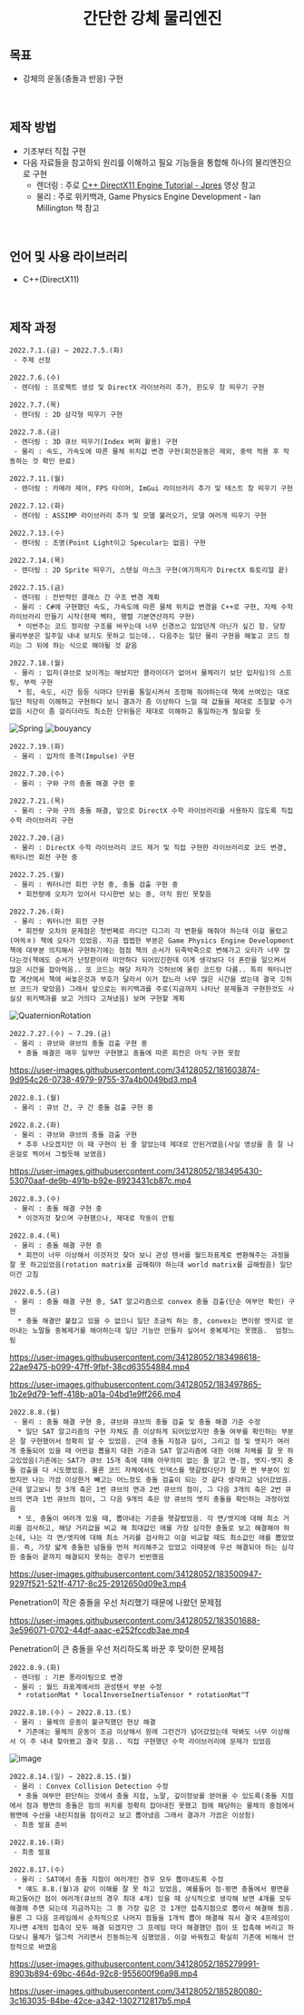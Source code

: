 <h1 align="center"> 간단한 강체 물리엔진 </h2>  

## 목표
 * 강체의 운동(충돌과 반응) 구현
<br>

## 제작 방법  
 * 기초부터 직접 구현
 * 다음 자료들을 참고하되 원리를 이해하고 필요 기능들을 통합해 하나의 물리엔진으로 구현 
   * 렌더링 : 주로 [C++ DirectX11 Engine Tutorial - Jpres](https://www.youtube.com/watch?v=gQIG77PfLgo&list=PLcacUGyBsOIBlGyQQWzp6D1Xn6ZENx9Y2) 영상 참고
   * 물리 : 주로 위키백과, Game Physics Engine Development - Ian Millington 책 참고
<br>

## 언어 및 사용 라이브러리 
 * C++(DirectX11)
<br>

## 제작 과정  
```
2022.7.1.(금) ~ 2022.7.5.(화)
 - 주제 선정
```
```
2022.7.6.(수)
 - 렌더링 : 프로젝트 생성 및 DirectX 라이브러리 추가, 윈도우 창 띄우기 구현
```
```
2022.7.7.(목)
 - 렌더링 : 2D 삼각형 띄우기 구현
```
```
2022.7.8.(금)
 - 렌더링 : 3D 큐브 띄우기(Index 버퍼 활용) 구현
 - 물리 : 속도, 가속도에 따른 물체 위치값 변경 구현(회전운동은 제외, 중력 적용 후 작동하는 것 확인 완료)
```
```
2022.7.11.(월)
 - 렌더링 : 카메라 제어, FPS 타이머, ImGui 라이브러리 추가 및 테스트 창 띄우기 구현
```
```
2022.7.12.(화)
 - 렌더링 : ASSIMP 라이브러리 추가 및 모델 불러오기, 모델 여러개 띄우기 구현
```
```
2022.7.13.(수)
 - 렌더링 : 조명(Point Light이고 Specular는 없음) 구현
```
```
2022.7.14.(목)
 - 렌더링 : 2D Sprite 띄우기, 스텐실 마스크 구현(여기까지가 DirectX 튜토리얼 끝)
```
```
2022.7.15.(금)
 - 렌더링 : 전반적인 클래스 간 구조 변경 계획
 - 물리 : C#에 구현했던 속도, 가속도에 따른 물체 위치값 변경을 C++로 구현, 자체 수학 라이브러리 만들기 시작(현재 벡터, 행렬 기본연산까지 구현)
  * 이번주는 코드 정리랑 구조를 바꾸는데 너무 신경쓰고 있었던게 아닌가 싶긴 함. 당장 물리부분은 일주일 내내 보지도 못하고 있는데.. 다음주는 일단 물리 구현을 해놓고 코드 정리는 그 뒤에 하는 식으로 해야될 것 같음
```
```
2022.7.18.(월)
 - 물리 : 입자(큐브로 보이게는 해놨지만 콜라이더가 없어서 물체라기 보단 입자임)의 스프링, 부력 구현
  * 힘, 속도, 시간 등등 식마다 단위를 통일시켜서 조정해 줘야하는데 책에 쓰여있는 대로 일단 적당히 이해하고 구현하다 보니 결과가 좀 이상하다 느낄 때 값들을 제대로 조절할 수가 없음 시간이 좀 걸리더라도 최소한 단위들은 제대로 이해하고 통일하는게 필요할 듯
```
![Spring](https://user-images.githubusercontent.com/34128052/179560080-97e50322-2708-4488-a20b-326b394ad5c5.gif)
![bouyancy](https://user-images.githubusercontent.com/34128052/179559765-c32a298d-3b91-4848-943f-b6740a9cdec6.gif)

```
2022.7.19.(화)
 - 물리 : 입자의 충격(Impulse) 구현
```
```
2022.7.20.(수)
 - 물리 : 구와 구의 충돌 해결 구현 중
```
```
2022.7.21.(목)
 - 물리 : 구와 구의 충돌 해결, 앞으로 DirectX 수학 라이브러리를 사용하지 않도록 직접 수학 라이브러리 구현
```
```
2022.7.20.(금)
 - 물리 : DirectX 수학 라이브러리 코드 제거 및 직접 구현한 라이브러리로 코드 변경, 쿼터니언 회전 구현 중
```
```
2022.7.25.(월)
 - 물리 : 쿼터니언 회전 구현 중, 충돌 검출 구현 중
  * 회전량에 오차가 있어서 다시한번 보는 중, 아직 원인 못찾음
```
```
2022.7.26.(화)
 - 물리 : 쿼터니언 회전 구현
  * 회전량 오차의 문제점은 첫번째로 라디안 디그리 각 변환을 해줘야 하는데 이걸 몰랐고(머쓱ㅎ) 책에 오타가 있었음. 지금 찝찝한 부분은 Game Physics Engine Development 책에 대부분 의지해서 구현하기에는 점점 책의 순서가 뒤죽박죽으로 변해가고 오타가 너무 많다는것(책에도 순서가 난장판이라 미안하다 되어있긴한데 이게 생각보다 더 혼란을 일으켜서 많은 시간을 잡아먹음.. 또 코드는 해당 저자가 깃허브에 올린 코드랑 다름.. 특히 쿼터니언 합 계산에서 책에 써놓은것과 부호가 달라서 이거 잡느라 너무 많은 시간을 썼는데 결국 깃허브 코드가 맞았음) 그래서 앞으로는 위키백과를 주로(지금까지 나타난 문제들과 구현한것도 사실상 위키백과를 보고 거의다 고쳐냈음) 보며 구현할 계획
```
![QuaternionRotation](https://user-images.githubusercontent.com/34128052/181599657-6104dcbf-189a-4f87-a882-ddcf09784d68.gif)

```
2022.7.27.(수) ~ 7.29.(금)
 - 물리 : 큐브와 큐브의 충돌 검출 구현 중
  * 충돌 해결은 매우 일부만 구현했고 충돌에 따른 회전은 아직 구현 못함 
```
https://user-images.githubusercontent.com/34128052/181603874-9d954c26-0738-4979-9755-37a4b0049bd3.mp4

```
2022.8.1.(월)
 - 물리 : 큐브 간, 구 간 충돌 검출 구현 중
```
```
2022.8.2.(화)
 - 물리 : 큐브와 큐브의 충돌 검출 구현
  * 추후 나오겠지만 이 때 구현이 된 줄 알았는데 제대로 안된거였음(사실 영상을 좀 잘 나온걸로 찍어서 그럴듯해 보였음)
```
https://user-images.githubusercontent.com/34128052/183495430-53070aaf-de9b-491b-b92e-8923431cb87c.mp4

```
2022.8.3.(수)
 - 물리 : 충돌 해결 구현 중
  * 이것저것 찾으며 구현했으나, 제대로 작동이 안됨
```
```
2022.8.4.(목)
 - 물리 : 충돌 해결 구현 중
  * 회전이 너무 이상해서 이것저것 찾아 보니 관성 텐서를 월드좌표계로 변환해주는 과정을 잘 못 하고있었음(rotation matrix를 곱해줘야 하는데 world matrix를 곱해줬음) 일단 이건 고침
```
```
2022.8.5.(금)
 - 물리 : 충돌 해결 구현 중, SAT 알고리즘으로 convex 충돌 검출(단순 여부만 확인) 구현
  * 충돌 해결만 붙잡고 있을 수 없으니 일단 조금씩 하는 중, convex는 면이랑 엣지로 얻어내는 노말들 중복제거를 해야하는데 일단 기능만 만들자 싶어서 중복제거는 못했음.  엄청느림 
```
https://user-images.githubusercontent.com/34128052/183498618-22ae9475-b099-47ff-9fbf-38cd63554884.mp4

https://user-images.githubusercontent.com/34128052/183497865-1b2e9d79-1eff-418b-a01a-04bd1e9ff266.mp4

```
2022.8.8.(월)
 - 물리 : 충돌 해결 구현 중, 큐브와 큐브의 충돌 검출 및 충돌 해결 기준 수정
  * 일단 SAT 알고리즘의 구현 자체도 좀 이상하게 되어있었지만 충돌 여부를 확인하는 부분은 잘 구현했어서 정확히 알 수 있었음. 근데 충돌 지점과 길이, 그리고 점 및 엣지가 여러개 충돌되어 있을 때 어떤걸 뽑을지 대한 기준과 SAT 알고리즘에 대한 이해 자체를 잘 못 하고있었음(기존에는 SAT가 큐브 15개 축에 대해 아무의미 없는 줄 알고 면-점, 엣지-엣지 충돌 검출을 다 시도했었음. 물론 코드 자체에서도 인덱스를 헷갈렸다던가 잘 못 짠 부분이 있었지만 나는 가끔 이상한거 빼고는 어느정도 충돌 검출이 되는 것 같다 생각하고 넘어갔었음. 근데 알고보니 첫 3개 축은 1번 큐브의 면과 2번 큐브의 점이, 그 다음 3개의 축은 2번 큐브의 면과 1번 큐브의 점이, 그 다음 9개의 축은 양 큐브의 엣지 충돌을 확인하는 과정이었음
  * 또, 충돌이 여러개 있을 때, 뽑아내는 기준을 헷갈렸었음. 각 면/엣지에 대해 최소 거리를 검사하고, 해당 거리값을 비교 해 최대값인 애를 가장 심각한 충돌로 보고 해결해야 하는데, 나는 각 면/엣지에 대해 최소 거리를 검사하고 이걸 비교할 때도 최소값인 애를 뽑았었음. 즉, 가장 얇게 충돌한 넘들을 먼저 처리해주고 있었고 이때문에 우선 해결되야 하는 심각한 충돌이 끝까지 해결되지 못하는 경우가 빈번했음
```

https://user-images.githubusercontent.com/34128052/183500947-9297f521-521f-4717-8c25-2912650d09e3.mp4

Penetration이 작은 충돌을 우선 처리했기 때문에 나왔던 문제점<br>

https://user-images.githubusercontent.com/34128052/183501688-3e596071-0702-44df-aaac-e252fccdb3ae.mp4

Penetration이 큰 충돌을 우선 처리하도록 바꾼 후 맞이한 문제점<br>

```
2022.8.9.(화)
 - 렌더링 : 기본 퐁라이팅으로 변경
 - 물리 : 월드 좌표계에서의 관성텐서 부분 수정
  * rotationMat * localInverseInertiaTensor * rotationMat^T
```
```
2022.8.10.(수) ~ 2022.8.13.(토)
 - 물리 : 물체의 운동이 불규칙했던 현상 해결
  * 기존에는 물체의 운동이 조금 이상해서 원래 그런건가 넘어갔었는데 딱봐도 너무 이상해서 이 주 내내 찾아봤고 결국 찾음.. 직접 구현했던 수학 라이브러리에 문제가 있었음
```

![image](https://user-images.githubusercontent.com/34128052/185278086-788d395f-c647-4cce-a25d-28ff5b4f2386.png)


```
2022.8.14.(일) ~ 2022.8.15.(월)
 - 물리 : Convex Collision Detection 수정
  * 충돌 여부만 판단하는 것에서 충돌 지점, 노말, 깊이정보를 얻어올 수 있도록(충돌 지점에서 점과 평면의 충돌은 점의 위치를 정확히 잡아내진 못했고 점에 해당하는 물체의 중점에서 평면에 수선을 내린지점을 점이라고 보고 뽑아냈음 그래서 결과가 가끔은 이상함)
 - 최종 발표 준비
```
```
2022.8.16.(화)
 - 최종 발표
```
```
2022.8.17.(수)
 - 물리 : SAT에서 충돌 지점이 여러개인 경우 모두 뽑아내도록 수정
  * 얘도 8.8.(월)과 같이 이해를 잘 못 하고 있었음, 예를들어 점-평면 충돌에서 평면을 파고들어간 점이 여러개(큐브의 경우 최대 4개) 있을 때 상식적으로 생각해 보면 4개를 모두 해결해 주면 되는데 지금까지는 그 중 가장 깊은 것 1개만 접촉지점으로 뽑아서 해결해 줬음. 물론 그 다음 프레임에서 순차적으로 나머지 점들을 1개씩 뽑아 해결해 줘서 결국 4프레임이 지나면 4개의 접촉이 모두 해결 되겠지만 그 프레임 마다 해결했던 점이 또 접촉해 버리고 하다보니 물체가 덜그럭 거리면서 진동하는게 심했었음. 이걸 바꿔줬고 확실히 기존에 비해서 안정적으로 바꼈음
```

https://user-images.githubusercontent.com/34128052/185279991-8903b894-69bc-464d-92c8-955600f96a98.mp4

https://user-images.githubusercontent.com/34128052/185280080-3c163035-84be-42ce-a342-1302712817b5.mp4
